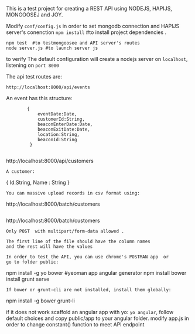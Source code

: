 This is a test project for creating a REST API using NODEJS, HAPIJS, MONGOOSEJ and JOY.

Modify `conf/config.js` in order to set mongodb connection and HAPIJS server's conenction
`npm install`  #to install project dependencies .
```
npm test  #to testmongoosee and API server's routes 
node server.js #to launch server js
```
to verify 
The default configuration will create a nodejs server on `localhost`, listening  on `port 8000` 

The api test routes are:

`http://localhost:8000/api/events`

An event has this structure:
```
        {
            eventDate:Date,
            customerId:String,
            beaconEnterDate:Date,
            beaconExitDate:Date,
            location:String,
            beaconId:String
         }


```
http://localhost:8000/api/customers
```
A customer:
```
{
 Id:String,
 Name : String
}
```
You can massive upload records in csv format using:
```
http://localhost:8000/batch/customers
```
```
http://localhost:8000/batch/customers
```
Only POST  with multipart/form-data allowed .

The first line of the file should have the column names
and the rest will have the values

In order to test the API, you can use chrome's POSTMAN app  or
go to folder public:
```
npm install -g yo bower  #yeoman app angular generator
npm install
bower install
grunt serve
```
If bower or grunt-cli are not installed, install them globally:
```
npm install -g bower grunt-li

if it does not work
scaffold an angular app with yo: `yo angular`, follow default choices
and copy public/app to your angular folder.
modify app.js in order to change constant() function to meet
API endpoint
```